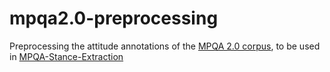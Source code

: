 # mpqa2.0-preprocessing

Preprocessing the attitude annotations of the [MPQA 2.0 corpus](https://mpqa.cs.pitt.edu/corpora/mpqa_corpus/), to be used in [MPQA-Stance-Extraction](https://github.com/nlpcl-lab/MPQA-Stance-Extraction)




